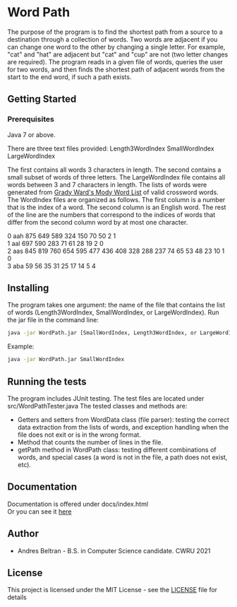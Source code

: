 # Word Path
The purpose of the program is to find the shortest path from a source to a destination through a collection of words. Two words are adjacent if you can change one word to the other by changing a single letter. For example, "cat" and "hat" are adjacent but "cat" and "cup" are not (two letter changes are required). The program reads in a given file of words, queries the user for two words, and then finds the shortest path of adjacent words from the start to the end word, if such a path exists. 

## Getting Started

### Prerequisites
Java 7 or above.

There are three text files provided:
Length3WordIndex
SmallWordIndex
LargeWordIndex

The first contains all words 3 characters in length. The second contains a small subset of words of three letters. The LargeWordIndex file contains all words between 3 and 7 characters in length. The lists of words were generated from [Grady Ward's Mody Word List](http://www.gutenberg.org/ebooks/3201) of valid crossword words.
The WordIndex files are organized as follows. The first column is a number that is the index of a word. The second column is an English word. The rest of the line are the numbers that correspond to the indices of words that differ from the second column word by at most one character. 

0 aah 875 649 589 324 150 70 50 2 1 <br>
1 aal 697 590 283 71 61 28 19 2 0 <br>
2 aas 845 819 760 654 595 477 436 408 328 288 237 74 65 53 48 23 10 1 0 <br>
3 aba 59 56 35 31 25 17 14 5 4

## Installing

The program takes one argument: the name of the file that contains the list of words (Length3WordIndex, SmallWordIndex, or LargeWordIndex). Run the jar file in the command line:

```bash
java -jar WordPath.jar [SmallWordIndex, Length3WordIndex, or LargeWordIndex]
```
Example:
```bash
java -jar WordPath.jar SmallWordIndex
```

## Running the tests
The program includes JUnit testing. The test files are located under src/WordPathTester.java
The tested classes and methods are:
* Getters and setters from WordData class (file parser): testing the correct data extraction from the lists of words, and exception handling when the file does not exit or is in the wrong format.
* Method that counts the number of lines in the file. 
* getPath method in WordPath class: testing different combinations of words, and special cases (a word is not in the file, a path does not exist, etc).

## Documentation
Documentation is offered under docs/index.html <br>
Or you can see it [here](http://htmlpreview.github.io/?https://github.com/andresbeltran98/WordPath/blob/master/doc/index.html)

## Author
* Andres Beltran - B.S. in Computer Science candidate. CWRU 2021

## License
This project is licensed under the MIT License - see the [LICENSE](https://github.com/andresbeltran98/WordPath/blob/master/LICENSE) file for details
